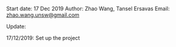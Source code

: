 Start date: 17 Dec 2019
Author: Zhao Wang, Tansel Ersavas
Email: zhao.wang.unsw@gmail.com

Update:

17/12/2019:
Set up the project
